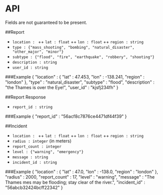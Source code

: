 API
===
Fields are not guaranteed to be present.

##Report
+ `location : `
++ `lat : float`
++ `lon : float`
++ `region : string`
+ `type : {"mass_shooting", "bombing", "natural_disaster", "other_major", "minor"}`
+ `subtype : {"flood", "fire", "earthquake", "robbery", "shooting"}`
+ `description : string`
+ `user_id : string`

###Example
    {
        "location" : {
            "lat" : 47.453,
            "lon" : -138.241,
            "region" : "london"
        },
	    "type" : "natural_disaster",
	    "subtype" : "flood",
        "description" : "the Thames is over the Eye!",
        "user_id" : "kjsfj234fh"
    }

##Report Response
+ `report_id : string`

###Example
    { "report_id" : "56acf8c7876ce4471df44f39" }

##Incident
+ `location : `
++ `lat : float`
++ `lon : float`
++ `region : string`
+ `radius : integer` (in meters)
+ `report_count : integer`
+ `level : {"warning", "emergency"}`
+ `message : string`
+ `incident_id : string`

###Example
    {
        "location" : {
            "lat" : 47.0,
            "lon" : -138.0,
            "region" : "london"
        },
        "radius" : 2000,
        "report_count" : 17,
        "level" : "warning",
        "message" : "The Thames mes may be flooding; stay clear of the river.",
        "incident_id" : "56abcb32424bcff22342"
    }
    

